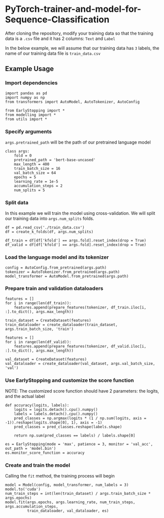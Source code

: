 # PyTorch-trainer-and-model-for-Sequence-Classification

After cloning the repository, modify your training data so that the training data is a ```.csv``` file and it has 2 columns: ```Text``` and ```Label```

In the below example, we will assume that our training data has ```3``` labels, the name of our training data file is ```train_data.csv```

## Example Usage

### Import dependencies
```
import pandas as pd
import numpy as np
from transformers import AutoModel, AutoTokenizer, AutoConfig

from EarlyStopping import *
from modelling import *
from utils import *
```
### Specify arguments
```args.pretrained_path``` will be the path of our pretrained language model
```
class args:
    fold = 0
    pretrained_path = 'bert-base-uncased'
    max_length = 400
    train_batch_size = 16
    val_batch_size = 64
    epochs = 5
    learning_rate = 1e-5
    accumulation_steps = 2
    num_splits = 5
``` 
### Split data
In this example we will train the model using cross-validation. We will split our training data into ```args.num_splits``` folds.
```
df = pd.read_csv('./train_data.csv')
df = create_k_folds(df, args.num_splits)

df_train = df[df['kfold'] == args.fold].reset_index(drop = True)
df_valid = df[df['kfold'] == args.fold].reset_index(drop = True)
```
### Load the language model and its tokenizer 
```
config = AutoConfig.from_pretrained(args.path)
tokenizer = AutoTokenizer.from_pretrained(args.path)
model_transformer = AutoModel.from_pretrained(args.path)
```
### Prepare train and validation dataloaders
```
features = []
for i in range(len(df_train)):
    features.append(prepare_features(tokenizer, df_train.iloc[i, :].to_dict(), args.max_length))
    
train_dataset = CreateDataset(features)
train_dataloader = create_dataloader(train_dataset, args.train_batch_size, 'train')

features = []
for i in range(len(df_valid)):
    features.append(prepare_features(tokenizer, df_valid.iloc[i, :].to_dict(), args.max_length))
    
val_dataset = CreateDataset(features)
val_dataloader = create_dataloader(val_dataset, args.val_batch_size, 'val')
```
### Use EarlyStopping and customize the score function
NOTE: The customized score function should have 2 parameters: the logits, and the actual label
```
def accuracy(logits, labels):
    logits = logits.detach().cpu().numpy()
    labels = labels.detach().cpu().numpy()
    pred_classes = np.argmax(logits * (1 / np.sum(logits, axis = -1)).reshape(logits.shape[0], 1), axis = -1)
    pred_classes = pred_classes.reshape(labels.shape)
    
    return np.sum(pred_classes == labels) / labels.shape[0]

es = EarlyStopping(mode = 'max', patience = 3, monitor = 'val_acc', out_path = 'model.bin')
es.monitor_score_function = accuracy
```
### Create and train the model
Calling the ```fit``` method, the training process will begin
```
model = Model(config, model_transformer, num_labels = 3)
model.to('cuda')
num_train_steps = int(len(train_dataset) / args.train_batch_size * args.epochs)
model.fit(args.epochs, args.learning_rate, num_train_steps, args.accumulation_steps, 
          train_dataloader, val_dataloader, es)
```



